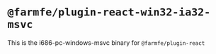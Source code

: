 # `@farmfe/plugin-react-win32-ia32-msvc`

This is the i686-pc-windows-msvc binary for `@farmfe/plugin-react`
